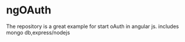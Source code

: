 # ngOAuth
The repository is a great example for start oAuth in angular js. includes mongo db,express/nodejs

